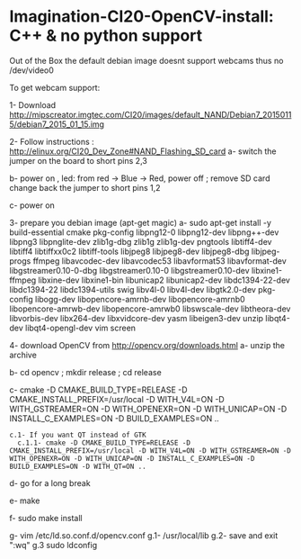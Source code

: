 # Imagination-CI20-OpenCV-install: C++ & no python support
Out of the Box the default debian image doesnt support webcams thus no /dev/video0

To get webcam support:

1- Download http://mipscreator.imgtec.com/CI20/images/default_NAND/Debian7_20150115/debian7_2015_01_15.img

2- Follow instructions : http://elinux.org/CI20_Dev_Zone#NAND_Flashing_SD_card
  a- switch the jumper on the board to short pins 2,3
  
  b- power on , led: from red -> Blue -> Red, power off ; remove SD card change back the jumper to short pins 1,2
  
  c- power on

3- prepare you debian image (apt-get magic)
  a- sudo apt-get install -y build-essential cmake pkg-config libpng12-0 libpng12-dev libpng++-dev libpng3 libpnglite-dev zlib1g-dbg zlib1g zlib1g-dev pngtools libtiff4-dev libtiff4 libtiffxx0c2 libtiff-tools libjpeg8 libjpeg8-dev libjpeg8-dbg libjpeg-progs ffmpeg libavcodec-dev libavcodec53 libavformat53 libavformat-dev libgstreamer0.10-0-dbg libgstreamer0.10-0  libgstreamer0.10-dev libxine1-ffmpeg  libxine-dev libxine1-bin libunicap2 libunicap2-dev libdc1394-22-dev libdc1394-22 libdc1394-utils swig libv4l-0 libv4l-dev libgtk2.0-dev pkg-config libogg-dev libopencore-amrnb-dev libopencore-amrnb0 libopencore-amrwb-dev libopencore-amrwb0 libswscale-dev libtheora-dev libvorbis-dev libx264-dev libxvidcore-dev yasm libeigen3-dev unzip libqt4-dev libqt4-opengl-dev vim screen
  
4- download OpenCV from http://opencv.org/downloads.html
  a- unzip the archive
  
  b- cd opencv<version> ; mkdir release ; cd release
  
  c- cmake -D CMAKE_BUILD_TYPE=RELEASE -D CMAKE_INSTALL_PREFIX=/usr/local -D WITH_V4L=ON -D WITH_GSTREAMER=ON -D WITH_OPENEXR=ON -D WITH_UNICAP=ON -D INSTALL_C_EXAMPLES=ON -D BUILD_EXAMPLES=ON ..
  
    c.1- If you want QT instead of GTK
      c.1.1- cmake -D CMAKE_BUILD_TYPE=RELEASE -D CMAKE_INSTALL_PREFIX=/usr/local -D WITH_V4L=ON -D WITH_GSTREAMER=ON -D WITH_OPENEXR=ON -D WITH_UNICAP=ON -D INSTALL_C_EXAMPLES=ON -D BUILD_EXAMPLES=ON -D WITH_QT=ON ..
  
  d- go for a long break
  
  e- make
  
  f- sudo make install
  
  g- vim /etc/ld.so.conf.d/opencv.conf
    g.1- /usr/local/lib
    g.2- save and exit ":wq"
    g.3 sudo ldconfig
    
